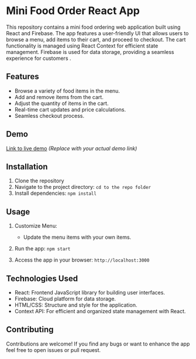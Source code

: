 # Mini Food Order React App 

This repository contains a mini food ordering web application built using React and Firebase. The app features a user-friendly UI that allows users to browse a menu, add items to their cart, and proceed to checkout. The cart functionality is managed using React Context for efficient state management. Firebase is used for data storage, providing a seamless experience for customers .


## Features

- Browse a variety of food items in the menu.
- Add and remove items from the cart.
- Adjust the quantity of items in the cart.
- Real-time cart updates and price calculations.
- Seamless checkout process.

## Demo

[Link to live demo](#) *(Replace with your actual demo link)*

## Installation

1. Clone the repository
2. Navigate to the project directory: `cd to the repo folder`
3. Install dependencies: `npm install`

## Usage

     
1. Customize Menu:
   - Update the menu items with your own items.

2. Run the app: `npm start`
   
3. Access the app in your browser: `http://localhost:3000`

## Technologies Used

- React: Frontend JavaScript library for building user interfaces.
- Firebase: Cloud platform for data storage.
- HTML/CSS: Structure and style for the application.
- Context API: For efficient and organized state management with React.

## Contributing

Contributions are welcome! If you find any bugs or want to enhance the app feel free to open issues or pull request.
